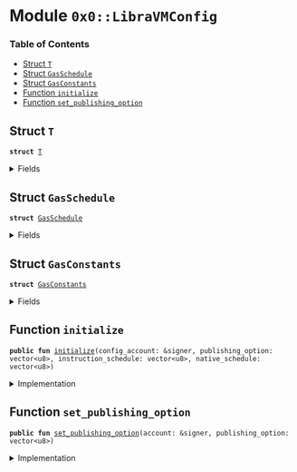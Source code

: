 
<a name="0x0_LibraVMConfig"></a>

# Module `0x0::LibraVMConfig`

### Table of Contents

-  [Struct `T`](#0x0_LibraVMConfig_T)
-  [Struct `GasSchedule`](#0x0_LibraVMConfig_GasSchedule)
-  [Struct `GasConstants`](#0x0_LibraVMConfig_GasConstants)
-  [Function `initialize`](#0x0_LibraVMConfig_initialize)
-  [Function `set_publishing_option`](#0x0_LibraVMConfig_set_publishing_option)



<a name="0x0_LibraVMConfig_T"></a>

## Struct `T`



<pre><code><b>struct</b> <a href="#0x0_LibraVMConfig_T">T</a>
</code></pre>



<details>
<summary>Fields</summary>


<dl>
<dt>

<code>publishing_option: vector&lt;u8&gt;</code>
</dt>
<dd>

</dd>
<dt>

<code>gas_schedule: <a href="#0x0_LibraVMConfig_GasSchedule">LibraVMConfig::GasSchedule</a></code>
</dt>
<dd>

</dd>
</dl>


</details>

<a name="0x0_LibraVMConfig_GasSchedule"></a>

## Struct `GasSchedule`



<pre><code><b>struct</b> <a href="#0x0_LibraVMConfig_GasSchedule">GasSchedule</a>
</code></pre>



<details>
<summary>Fields</summary>


<dl>
<dt>

<code>instruction_schedule: vector&lt;u8&gt;</code>
</dt>
<dd>

</dd>
<dt>

<code>native_schedule: vector&lt;u8&gt;</code>
</dt>
<dd>

</dd>
<dt>

<code>gas_constants: <a href="#0x0_LibraVMConfig_GasConstants">LibraVMConfig::GasConstants</a></code>
</dt>
<dd>

</dd>
</dl>


</details>

<a name="0x0_LibraVMConfig_GasConstants"></a>

## Struct `GasConstants`



<pre><code><b>struct</b> <a href="#0x0_LibraVMConfig_GasConstants">GasConstants</a>
</code></pre>



<details>
<summary>Fields</summary>


<dl>
<dt>

<code>global_memory_per_byte_cost: u64</code>
</dt>
<dd>
 The cost per-byte written to global storage.
</dd>
<dt>

<code>global_memory_per_byte_write_cost: u64</code>
</dt>
<dd>
 The cost per-byte written to storage.
</dd>
<dt>

<code>min_transaction_gas_units: u64</code>
</dt>
<dd>
 We charge one unit of gas per-byte for the first 600 bytes
</dd>
<dt>

<code>large_transaction_cutoff: u64</code>
</dt>
<dd>
 Any transaction over this size will be charged
<code>INTRINSIC_GAS_PER_BYTE</code> per byte
</dd>
<dt>

<code>instrinsic_gas_per_byte: u64</code>
</dt>
<dd>
 The units of gas that should be charged per byte for every transaction.
</dd>
<dt>

<code>maximum_number_of_gas_units: u64</code>
</dt>
<dd>
 1 nanosecond should equal one unit of computational gas. We bound the maximum
 computational time of any given transaction at 10 milliseconds. We want this number and
 <code>MAX_PRICE_PER_GAS_UNIT</code> to always satisfy the inequality that
         MAXIMUM_NUMBER_OF_GAS_UNITS * MAX_PRICE_PER_GAS_UNIT < min(u64::MAX, GasUnits<GasCarrier>::MAX)
</dd>
<dt>

<code>min_price_per_gas_unit: u64</code>
</dt>
<dd>
 The minimum gas price that a transaction can be submitted with.
</dd>
<dt>

<code>max_price_per_gas_unit: u64</code>
</dt>
<dd>
 The maximum gas unit price that a transaction can be submitted with.
</dd>
<dt>

<code>max_transaction_size_in_bytes: u64</code>
</dt>
<dd>

</dd>
</dl>


</details>

<a name="0x0_LibraVMConfig_initialize"></a>

## Function `initialize`



<pre><code><b>public</b> <b>fun</b> <a href="#0x0_LibraVMConfig_initialize">initialize</a>(config_account: &signer, publishing_option: vector&lt;u8&gt;, instruction_schedule: vector&lt;u8&gt;, native_schedule: vector&lt;u8&gt;)
</code></pre>



<details>
<summary>Implementation</summary>


<pre><code><b>public</b> <b>fun</b> <a href="#0x0_LibraVMConfig_initialize">initialize</a>(
    config_account: &signer,
    publishing_option: vector&lt;u8&gt;,
    instruction_schedule: vector&lt;u8&gt;,
    native_schedule: vector&lt;u8&gt;,
) {
    <b>let</b> gas_constants = <a href="#0x0_LibraVMConfig_GasConstants">GasConstants</a> {
        global_memory_per_byte_cost: 8,
        global_memory_per_byte_write_cost: 8,
        min_transaction_gas_units: 600,
        large_transaction_cutoff: 600,
        instrinsic_gas_per_byte: 8,
        maximum_number_of_gas_units: 2000000,
        min_price_per_gas_unit: 0,
        max_price_per_gas_unit: 10000,
        max_transaction_size_in_bytes: 4096,
    };


    <a href="libra_configs.md#0x0_LibraConfig_publish_new_config">LibraConfig::publish_new_config</a>&lt;<a href="#0x0_LibraVMConfig_T">Self::T</a>&gt;(
        config_account,
        <a href="#0x0_LibraVMConfig_T">T</a> {
            publishing_option,
            gas_schedule: <a href="#0x0_LibraVMConfig_GasSchedule">GasSchedule</a> {
                instruction_schedule,
                native_schedule,
                gas_constants,
            }
        },
    );
}
</code></pre>



</details>

<a name="0x0_LibraVMConfig_set_publishing_option"></a>

## Function `set_publishing_option`



<pre><code><b>public</b> <b>fun</b> <a href="#0x0_LibraVMConfig_set_publishing_option">set_publishing_option</a>(account: &signer, publishing_option: vector&lt;u8&gt;)
</code></pre>



<details>
<summary>Implementation</summary>


<pre><code><b>public</b> <b>fun</b> <a href="#0x0_LibraVMConfig_set_publishing_option">set_publishing_option</a>(account: &signer, publishing_option: vector&lt;u8&gt;) {
    <b>let</b> current_config = <a href="libra_configs.md#0x0_LibraConfig_get">LibraConfig::get</a>&lt;<a href="#0x0_LibraVMConfig_T">Self::T</a>&gt;();
    current_config.publishing_option = publishing_option;
    <a href="libra_configs.md#0x0_LibraConfig_set">LibraConfig::set</a>&lt;<a href="#0x0_LibraVMConfig_T">Self::T</a>&gt;(account, current_config);
}
</code></pre>



</details>

